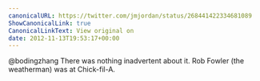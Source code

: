 ```yaml
---
canonicalURL: https://twitter.com/jmjordan/status/268441422334681089
ShowCanonicalLink: true
CanonicalLinkText: View original on
date: 2012-11-13T19:53:17+00:00
---
```

@bodingzhang There was nothing inadvertent about it. Rob Fowler (the weatherman) was at Chick-fil-A.